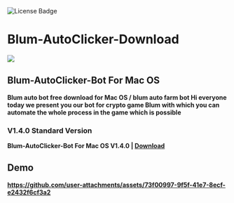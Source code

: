 <div id="badges">
  <img src="https://img.shields.io/badge/License-dark?logo=License&logoColor=white&style=for-the-badge" alt="License Badge"/>
</div>
<h1>Blum-AutoClicker-Download</h1>
<p><img src="https://repository-images.githubusercontent.com/646896131/54547775-5e56-438a-93dc-865eb8cdc307"/></p>
<h2>Blum-AutoClicker-Bot For Mac OS</h2>
<p><strong>Blum auto bot free download for Mac OS / blum auto farm bot Hi everyone today we present you our bot for crypto game Blum with which you can automate the whole process in the game which is possible</p>


### V1.4.0 Standard Version

Blum-AutoClicker-Bot For Mac OS V1.4.0 | <a href="">Download</a>
</h1>

## Demo

https://github.com/user-attachments/assets/73f00997-9f5f-41e7-8ecf-e2432f6cf3a2

